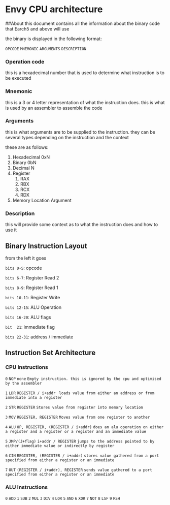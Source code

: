 # Envy CPU architecture
##About
this document contains all the information about the binary code that Earch5 and above will use

the binary is displayed in the following format:

`OPCODE` `MNEMONIC` `ARGUMENTS` `DESCRIPTION`

### Operation code
this is a hexadecimal number that is used to determine what instruction is to be executed
### Mnemonic
this is a 3 or 4 letter representation of what the instruction does. this is what is used by an assembler to assemble the code
### Arguments
this is what arguments are to be supplied to the instruction. they can be several types depending on the instruction and the context

these are as follows:

1. Hexadecimal 0xN
2. Binary 0bN
3. Decimal N
4. Register
   1. RAX
   2. RBX
   3. RCX
   4. RDX
5. Memory Location Argument

### Description 
this will provide some context as to what the instruction does and how to use it

## Binary Instruction Layout
from the left it goes



`bits 0-5`: opcode

`bits 6-7`: Register Read 2

`bits 8-9`: Register Read 1

`bits 10-11`: Register Write

`bits 12-15`: ALU Operation

`bits 16-20`: ALU flags

`bit  21`: immediate flag

`bits 22-31`: address / immediate


## Instruction Set Architecture
### CPU Instructions
   `0` `NOP` `none` `Empty instruction. this is ignored by the cpu and optimised by the assembler`

   `1` `LDR` `REGISTER / i+addr` ` loads value from either an address or from immediate into a register`

   `2` `STR` `REGISTER` `Stores value from register into memory location`

   `3` `MOV` `REGISTER, REGISTER` `Moves value from one register to another`
   
   `4` `ALU` `OP, REGISTER, (REGISTER / i+addr)` `does an alu operation on either a register and a register or a register and an immediate value`
   
   `5` `JMP/(J+flag)` `i+addr / REGISTER` `jumps to the address pointed to by either immediate value or indirectly by register`
   
   `6` `CIN` `REGISTER, (REGISTER / i+addr)` `stores value gathered from a port specified from either a register or an immediate`

   `7` `OUT` `(REGISTER / i+addr), REGISTER` `sends value gathered to a port specified from either a register or an immediate`
### ALU Instructions

   `0` `ADD`
   `1` `SUB`
   `2` `MUL`
   `3` `DIV`
   `4` `LOR`
   `5` `AND`
   `6` `XOR`
   `7` `NOT`
   `8` `LSF`
   `9` `RSH`